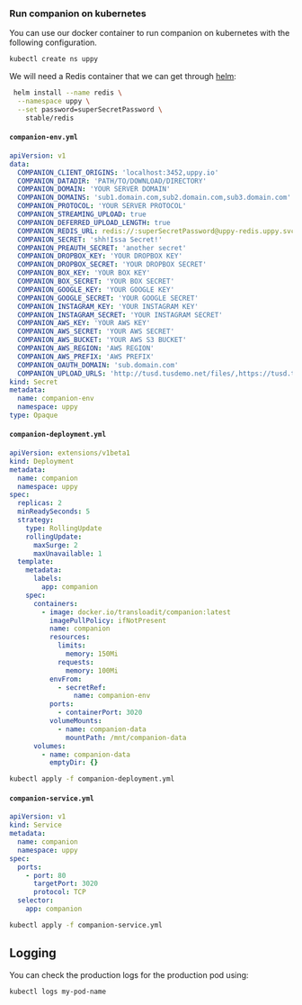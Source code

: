 ### Run companion on kubernetes

You can use our docker container to run companion on kubernetes with the
following configuration.

```bash
kubectl create ns uppy
```

We will need a Redis container that we can get through
[helm](https://github.com/kubernetes/helm):

```bash
 helm install --name redis \
  --namespace uppy \
  --set password=superSecretPassword \
    stable/redis
```

#### `companion-env.yml`

```yaml
apiVersion: v1
data:
  COMPANION_CLIENT_ORIGINS: 'localhost:3452,uppy.io'
  COMPANION_DATADIR: 'PATH/TO/DOWNLOAD/DIRECTORY'
  COMPANION_DOMAIN: 'YOUR SERVER DOMAIN'
  COMPANION_DOMAINS: 'sub1.domain.com,sub2.domain.com,sub3.domain.com'
  COMPANION_PROTOCOL: 'YOUR SERVER PROTOCOL'
  COMPANION_STREAMING_UPLOAD: true
  COMPANION_DEFERRED_UPLOAD_LENGTH: true
  COMPANION_REDIS_URL: redis://:superSecretPassword@uppy-redis.uppy.svc.cluster.local:6379
  COMPANION_SECRET: 'shh!Issa Secret!'
  COMPANION_PREAUTH_SECRET: 'another secret'
  COMPANION_DROPBOX_KEY: 'YOUR DROPBOX KEY'
  COMPANION_DROPBOX_SECRET: 'YOUR DROPBOX SECRET'
  COMPANION_BOX_KEY: 'YOUR BOX KEY'
  COMPANION_BOX_SECRET: 'YOUR BOX SECRET'
  COMPANION_GOOGLE_KEY: 'YOUR GOOGLE KEY'
  COMPANION_GOOGLE_SECRET: 'YOUR GOOGLE SECRET'
  COMPANION_INSTAGRAM_KEY: 'YOUR INSTAGRAM KEY'
  COMPANION_INSTAGRAM_SECRET: 'YOUR INSTAGRAM SECRET'
  COMPANION_AWS_KEY: 'YOUR AWS KEY'
  COMPANION_AWS_SECRET: 'YOUR AWS SECRET'
  COMPANION_AWS_BUCKET: 'YOUR AWS S3 BUCKET'
  COMPANION_AWS_REGION: 'AWS REGION'
  COMPANION_AWS_PREFIX: 'AWS PREFIX'
  COMPANION_OAUTH_DOMAIN: 'sub.domain.com'
  COMPANION_UPLOAD_URLS: 'http://tusd.tusdemo.net/files/,https://tusd.tusdemo.net/files/'
kind: Secret
metadata:
  name: companion-env
  namespace: uppy
type: Opaque
```

#### `companion-deployment.yml`

```yaml
apiVersion: extensions/v1beta1
kind: Deployment
metadata:
  name: companion
  namespace: uppy
spec:
  replicas: 2
  minReadySeconds: 5
  strategy:
    type: RollingUpdate
    rollingUpdate:
      maxSurge: 2
      maxUnavailable: 1
  template:
    metadata:
      labels:
        app: companion
    spec:
      containers:
        - image: docker.io/transloadit/companion:latest
          imagePullPolicy: ifNotPresent
          name: companion
          resources:
            limits:
              memory: 150Mi
            requests:
              memory: 100Mi
          envFrom:
            - secretRef:
                name: companion-env
          ports:
            - containerPort: 3020
          volumeMounts:
            - name: companion-data
              mountPath: /mnt/companion-data
      volumes:
        - name: companion-data
          emptyDir: {}
```

```bash
kubectl apply -f companion-deployment.yml
```

#### `companion-service.yml`

```yaml
apiVersion: v1
kind: Service
metadata:
  name: companion
  namespace: uppy
spec:
  ports:
    - port: 80
      targetPort: 3020
      protocol: TCP
  selector:
    app: companion
```

```bash
kubectl apply -f companion-service.yml
```

## Logging

You can check the production logs for the production pod using:

```bash
kubectl logs my-pod-name
```
